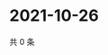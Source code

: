 # 2021-10-26

共 0 条

<!-- BEGIN WEIBO -->
<!-- 最后更新时间 Tue Oct 26 2021 03:09:19 GMT+0800 (China Standard Time) -->

<!-- END WEIBO -->
